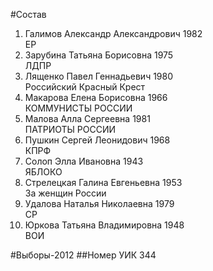 #Состав
1. Галимов Александр Александрович 1982   
    ЕР
2. Зарубина Татьяна Борисовна 1975   
    ЛДПР
3. Лященко Павел Геннадьевич 1980   
    Российский Красный Крест
4. Макарова Елена Борисовна 1966   
    КОММУНИСТЫ РОССИИ
5. Малова Алла Сергеевна 1981   
    ПАТРИОТЫ РОССИИ
6. Пушкин Сергей Леонидович 1968   
    КПРФ
7. Солоп Элла Ивановна 1943   
    ЯБЛОКО
8. Стрелецкая Галина Евгеньевна 1953   
    За женщин России
9. Удалова Наталья Николаевна 1979   
    СР
10. Юркова Татьяна Владимировна 1948   
    ВОИ

#Выборы-2012
##Номер УИК
344